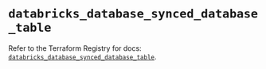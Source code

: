 # `databricks_database_synced_database_table`

Refer to the Terraform Registry for docs: [`databricks_database_synced_database_table`](https://registry.terraform.io/providers/databricks/databricks/1.89.0/docs/resources/database_synced_database_table).
